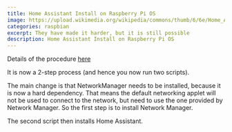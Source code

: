 ```yaml
---
title: Home Assistant Install on Raspberry Pi OS
image: https://upload.wikimedia.org/wikipedia/commons/thumb/6/6e/Home_Assistant_Logo.svg/800px-Home_Assistant_Logo.svg.png
categories: raspbian
excerpt: They have made it harder, but it is still possible
description: Home Assistant Install on Raspberry Pi OS
---
```


Details of the procedure [here](https://gist.github.com/raspberrypisig/65aea786444dfa1f135ab5f3b2b85bcb)

It is now a 2-step process (and hence you now run two scripts).

The main change is that NetworkManager needs to be installed, because it is now a hard dependency. That means the default networking applet will not
be used to connect to the network, but need to use the one provided by Network Manager. So the first step is to install Network Manager.

The second script then installs Home Assistant.


